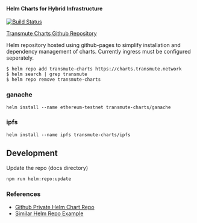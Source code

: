 #### Helm Charts for Hybrid Infrastructure

[![Build Status](https://travis-ci.org/transmute-industries/transmute-charts.svg?branch=master)](https://travis-ci.org/transmute-industries/transmute-charts)

[Transmute Charts Github Repository](https://github.com/transmute-industries/transmute-charts)

Helm repository hosted using github-pages to simplify installation and dependency management of charts. Currently ingress must be configured seperately.

```
$ helm repo add transmute-charts https://charts.transmute.network
$ helm search | grep transmute
$ helm repo remove transmute-charts
```

### ganache

```
helm install --name ethereum-testnet transmute-charts/ganache
```

### ipfs

```
helm install --name ipfs transmute-charts/ipfs
```

## Development

Update the repo (docs directory)

```
npm run helm:repo:update
```

### References

- [Github Private Helm Chart Repo](https://hackernoon.com/using-a-private-github-repo-as-helm-chart-repo-https-access-95629b2af27c)
- [Similar Helm Repo Example](https://github.com/lwolf/kube-charts)
